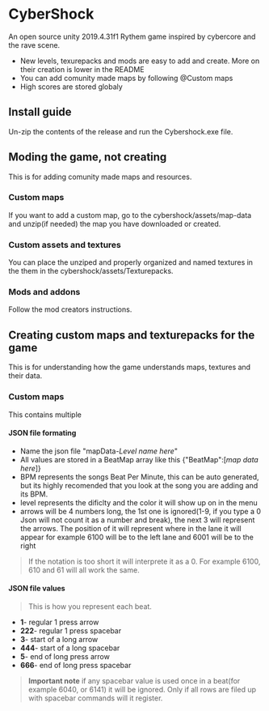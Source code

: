 # CyberShock
An open source unity 2019.4.31f1 Rythem game inspired by cybercore and the rave scene. 
- New levels, texurepacks and mods are easy to add and create. More on their creation is lower in the README
- You can add comunity made maps by following @Custom maps
- High scores are stored globaly

## Install guide
Un-zip the contents of the release and run the Cybershock.exe file.

## Moding the game, not creating
This is for adding comunity made maps and resources.
### Custom maps
If you want to add a custom map, go to the cybershock/assets/map-data and unzip(if needed) the map you have downloaded or created.
### Custom assets and textures
You can place the unziped and properly organized and named textures in the them in the cybershock/assets/Texturepacks.
### Mods and addons
Follow the mod creators instructions.

## Creating custom maps and texturepacks for the game
This is for understanding how the game understands maps, textures and their data. 
### Custom maps
This contains multiple

#### JSON file formating
- Name the json file "mapData-*Level name here*"
- All values are stored in a BeatMap array like this {"BeatMap":[*map data here*]}
- BPM represents the songs Beat Per Minute, this can be auto generated, but its highly recomended that you look at the song you are adding and its BPM.
- level represents the dificlty and the color it will show up on in the menu
- arrows will be 4 numbers long, the 1st one is ignored(1-9, if you type a 0 Json will not count it as a number and break), the next 3 will represent the arrows. The position of it will represent where in the lane it will appear for example 6100 will be to the left lane and 6001 will be to the right
> If the notation is too short it will interprete it as a 0. For example 6100, 610 and 61 will all work the same.

#### JSON file values
> This is how you represent each beat. 
- **1**- regular 1 press arrow
- **222**- regular 1 press spacebar
- **3**- start of a long arrow
- **444**- start of a long spacebar
- **5**- end of long press arrow
- **666**- end of long press spacebar
> **Important note** if any spacebar value is used once in a beat(for example 6040, or 6141) it will be ignored. Only if all rows are filed up with spacebar commands will it register.

